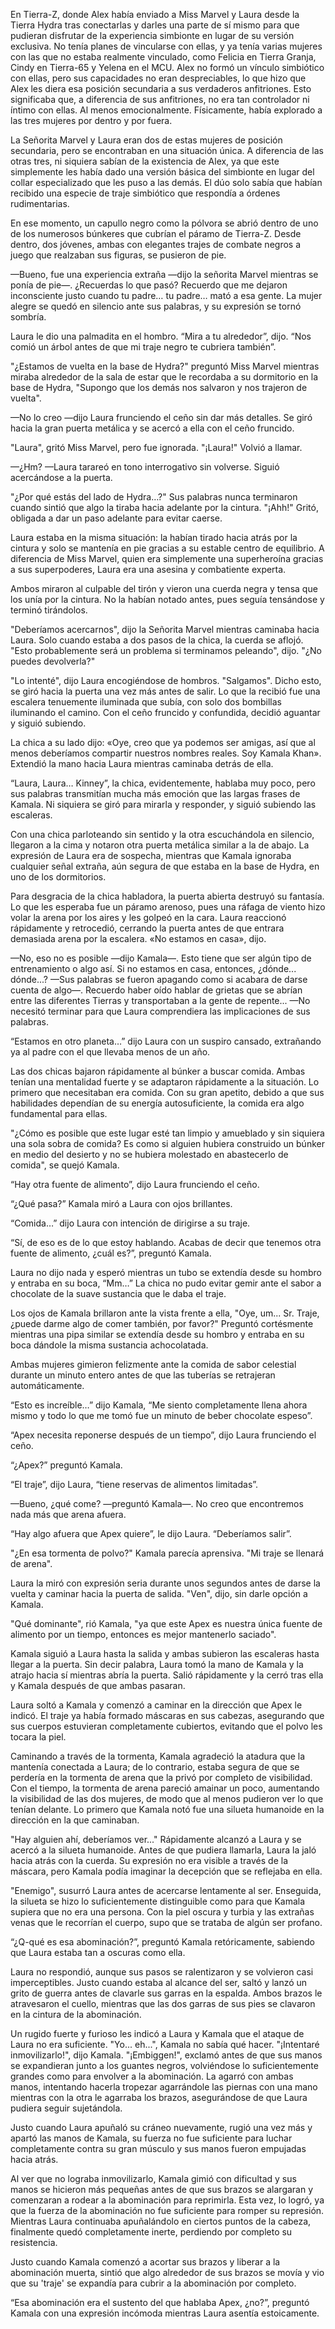 
En Tierra-Z, donde Alex había enviado a Miss Marvel y Laura desde la Tierra Hydra tras conectarlas y darles una parte de sí mismo para que pudieran disfrutar de la experiencia simbionte en lugar de su versión exclusiva. No tenía planes de vincularse con ellas, y ya tenía varias mujeres con las que no estaba realmente vinculado, como Felicia en Tierra Granja, Cindy en Tierra-65 y Yelena en el MCU. Alex no formó un vínculo simbiótico con ellas, pero sus capacidades no eran despreciables, lo que hizo que Alex les diera esa posición secundaria a sus verdaderos anfitriones. Esto significaba que, a diferencia de sus anfitriones, no era tan controlador ni íntimo con ellas. Al menos emocionalmente. Físicamente, había explorado a las tres mujeres por dentro y por fuera.

La Señorita Marvel y Laura eran dos de estas mujeres de posición secundaria, pero se encontraban en una situación única. A diferencia de las otras tres, ni siquiera sabían de la existencia de Alex, ya que este simplemente les había dado una versión básica del simbionte en lugar del collar especializado que les puso a las demás. El dúo solo sabía que habían recibido una especie de traje simbiótico que respondía a órdenes rudimentarias.

En ese momento, un capullo negro como la pólvora se abrió dentro de uno de los numerosos búnkeres que cubrían el páramo de Tierra-Z. Desde dentro, dos jóvenes, ambas con elegantes trajes de combate negros a juego que realzaban sus figuras, se pusieron de pie.

—Bueno, fue una experiencia extraña —dijo la señorita Marvel mientras se ponía de pie—. ¿Recuerdas lo que pasó? Recuerdo que me dejaron inconsciente justo cuando tu padre… tu padre… mató a esa gente. La mujer alegre se quedó en silencio ante sus palabras, y su expresión se tornó sombría.

Laura le dio una palmadita en el hombro. “Mira a tu alrededor”, dijo. “Nos comió un árbol antes de que mi traje negro te cubriera también”.

"¿Estamos de vuelta en la base de Hydra?" preguntó Miss Marvel mientras miraba alrededor de la sala de estar que le recordaba a su dormitorio en la base de Hydra, "Supongo que los demás nos salvaron y nos trajeron de vuelta".

—No lo creo —dijo Laura frunciendo el ceño sin dar más detalles. Se giró hacia la gran puerta metálica y se acercó a ella con el ceño fruncido.

"Laura", gritó Miss Marvel, pero fue ignorada. "¡Laura!" Volvió a llamar.

—¿Hm? —Laura tarareó en tono interrogativo sin volverse. Siguió acercándose a la puerta.

"¿Por qué estás del lado de Hydra…?" Sus palabras nunca terminaron cuando sintió que algo la tiraba hacia adelante por la cintura. "¡Ahh!" Gritó, obligada a dar un paso adelante para evitar caerse.

Laura estaba en la misma situación: la habían tirado hacia atrás por la cintura y solo se mantenía en pie gracias a su estable centro de equilibrio. A diferencia de Miss Marvel, quien era simplemente una superheroína gracias a sus superpoderes, Laura era una asesina y combatiente experta.

Ambos miraron al culpable del tirón y vieron una cuerda negra y tensa que los unía por la cintura. No la habían notado antes, pues seguía tensándose y terminó tirándolos.

"Deberíamos acercarnos", dijo la Señorita Marvel mientras caminaba hacia Laura. Solo cuando estaba a dos pasos de la chica, la cuerda se aflojó. "Esto probablemente será un problema si terminamos peleando", dijo. "¿No puedes devolverla?"

"Lo intenté", dijo Laura encogiéndose de hombros. "Salgamos". Dicho esto, se giró hacia la puerta una vez más antes de salir. Lo que la recibió fue una escalera tenuemente iluminada que subía, con solo dos bombillas iluminando el camino. Con el ceño fruncido y confundida, decidió aguantar y siguió subiendo.

La chica a su lado dijo: «Oye, creo que ya podemos ser amigas, así que al menos deberíamos compartir nuestros nombres reales. Soy Kamala Khan». Extendió la mano hacia Laura mientras caminaba detrás de ella.

“Laura, Laura… Kinney”, la chica, evidentemente, hablaba muy poco, pero sus palabras transmitían mucha más emoción que las largas frases de Kamala. Ni siquiera se giró para mirarla y responder, y siguió subiendo las escaleras.

Con una chica parloteando sin sentido y la otra escuchándola en silencio, llegaron a la cima y notaron otra puerta metálica similar a la de abajo. La expresión de Laura era de sospecha, mientras que Kamala ignoraba cualquier señal extraña, aún segura de que estaba en la base de Hydra, en uno de los dormitorios.

Para desgracia de la chica habladora, la puerta abierta destruyó su fantasía. Lo que les esperaba fue un páramo arenoso, pues una ráfaga de viento hizo volar la arena por los aires y les golpeó en la cara. Laura reaccionó rápidamente y retrocedió, cerrando la puerta antes de que entrara demasiada arena por la escalera. «No estamos en casa», dijo.

—No, eso no es posible —dijo Kamala—. Esto tiene que ser algún tipo de entrenamiento o algo así. Si no estamos en casa, entonces, ¿dónde... dónde...? —Sus palabras se fueron apagando como si acabara de darse cuenta de algo—. Recuerdo haber oído hablar de grietas que se abrían entre las diferentes Tierras y transportaban a la gente de repente... —No necesitó terminar para que Laura comprendiera las implicaciones de sus palabras.

“Estamos en otro planeta…” dijo Laura con un suspiro cansado, extrañando ya al padre con el que llevaba menos de un año.

Las dos chicas bajaron rápidamente al búnker a buscar comida. Ambas tenían una mentalidad fuerte y se adaptaron rápidamente a la situación. Lo primero que necesitaban era comida. Con su gran apetito, debido a que sus habilidades dependían de su energía autosuficiente, la comida era algo fundamental para ellas.

"¿Cómo es posible que este lugar esté tan limpio y amueblado y sin siquiera una sola sobra de comida? Es como si alguien hubiera construido un búnker en medio del desierto y no se hubiera molestado en abastecerlo de comida", se quejó Kamala.

“Hay otra fuente de alimento”, dijo Laura frunciendo el ceño.

“¿Qué pasa?” Kamala miró a Laura con ojos brillantes.

“Comida…” dijo Laura con intención de dirigirse a su traje.

“Sí, de eso es de lo que estoy hablando. Acabas de decir que tenemos otra fuente de alimento, ¿cuál es?”, preguntó Kamala.

Laura no dijo nada y esperó mientras un tubo se extendía desde su hombro y entraba en su boca, “Mm…” La chica no pudo evitar gemir ante el sabor a chocolate de la suave sustancia que le daba el traje.

Los ojos de Kamala brillaron ante la vista frente a ella, "Oye, um... Sr. Traje, ¿puede darme algo de comer también, por favor?" Preguntó cortésmente mientras una pipa similar se extendía desde su hombro y entraba en su boca dándole la misma sustancia achocolatada.

Ambas mujeres gimieron felizmente ante la comida de sabor celestial durante un minuto entero antes de que las tuberías se retrajeran automáticamente.

“Esto es increíble…” dijo Kamala, “Me siento completamente llena ahora mismo y todo lo que me tomó fue un minuto de beber chocolate espeso”.

“Apex necesita reponerse después de un tiempo”, dijo Laura frunciendo el ceño.

“¿Apex?” preguntó Kamala.

“El traje”, dijo Laura, “tiene reservas de alimentos limitadas”.

—Bueno, ¿qué come? —preguntó Kamala—. No creo que encontremos nada más que arena afuera.

“Hay algo afuera que Apex quiere”, le dijo Laura. “Deberíamos salir”.

"¿En esa tormenta de polvo?" Kamala parecía aprensiva. "Mi traje se llenará de arena".

Laura la miró con expresión seria durante unos segundos antes de darse la vuelta y caminar hacia la puerta de salida. "Ven", dijo, sin darle opción a Kamala.

"Qué dominante", rió Kamala, "ya que este Apex es nuestra única fuente de alimento por un tiempo, entonces es mejor mantenerlo saciado".

Kamala siguió a Laura hasta la salida y ambas subieron las escaleras hasta llegar a la puerta. Sin decir palabra, Laura tomó la mano de Kamala y la atrajo hacia sí mientras abría la puerta. Salió rápidamente y la cerró tras ella y Kamala después de que ambas pasaran.

Laura soltó a Kamala y comenzó a caminar en la dirección que Apex le indicó. El traje ya había formado máscaras en sus cabezas, asegurando que sus cuerpos estuvieran completamente cubiertos, evitando que el polvo les tocara la piel.

Caminando a través de la tormenta, Kamala agradeció la atadura que la mantenía conectada a Laura; de lo contrario, estaba segura de que se perdería en la tormenta de arena que la privó por completo de visibilidad. Con el tiempo, la tormenta de arena pareció amainar un poco, aumentando la visibilidad de las dos mujeres, de modo que al menos pudieron ver lo que tenían delante. Lo primero que Kamala notó fue una silueta humanoide en la dirección en la que caminaban.

"Hay alguien ahí, deberíamos ver..." Rápidamente alcanzó a Laura y se acercó a la silueta humanoide. Antes de que pudiera llamarla, Laura la jaló hacia atrás con la cuerda. Su expresión no era visible a través de la máscara, pero Kamala podía imaginar la decepción que se reflejaba en ella.

"Enemigo", susurró Laura antes de acercarse lentamente al ser. Enseguida, la silueta se hizo lo suficientemente distinguible como para que Kamala supiera que no era una persona. Con la piel oscura y turbia y las extrañas venas que le recorrían el cuerpo, supo que se trataba de algún ser profano.

“¿Q-qué es esa abominación?”, preguntó Kamala retóricamente, sabiendo que Laura estaba tan a oscuras como ella.

Laura no respondió, aunque sus pasos se ralentizaron y se volvieron casi imperceptibles. Justo cuando estaba al alcance del ser, saltó y lanzó un grito de guerra antes de clavarle sus garras en la espalda. Ambos brazos le atravesaron el cuello, mientras que las dos garras de sus pies se clavaron en la cintura de la abominación.

Un rugido fuerte y furioso les indicó a Laura y Kamala que el ataque de Laura no era suficiente. "Yo... eh...", Kamala no sabía qué hacer. "¡Intentaré inmovilizarlo!", dijo Kamala. "¡Embiggen!", exclamó antes de que sus manos se expandieran junto a los guantes negros, volviéndose lo suficientemente grandes como para envolver a la abominación. La agarró con ambas manos, intentando hacerla tropezar agarrándole las piernas con una mano mientras con la otra le agarraba los brazos, asegurándose de que Laura pudiera seguir sujetándola.

Justo cuando Laura apuñaló su cráneo nuevamente, rugió una vez más y apartó las manos de Kamala, su fuerza no fue suficiente para luchar completamente contra su gran músculo y sus manos fueron empujadas hacia atrás.

Al ver que no lograba inmovilizarlo, Kamala gimió con dificultad y sus manos se hicieron más pequeñas antes de que sus brazos se alargaran y comenzaran a rodear a la abominación para reprimirla. Esta vez, lo logró, ya que la fuerza de la abominación no fue suficiente para romper su represión. Mientras Laura continuaba apuñalándolo en ciertos puntos de la cabeza, finalmente quedó completamente inerte, perdiendo por completo su resistencia.

Justo cuando Kamala comenzó a acortar sus brazos y liberar a la abominación muerta, sintió que algo alrededor de sus brazos se movía y vio que su 'traje' se expandía para cubrir a la abominación por completo.

“Esa abominación era el sustento del que hablaba Apex, ¿no?”, preguntó Kamala con una expresión incómoda mientras Laura asentía estoicamente.